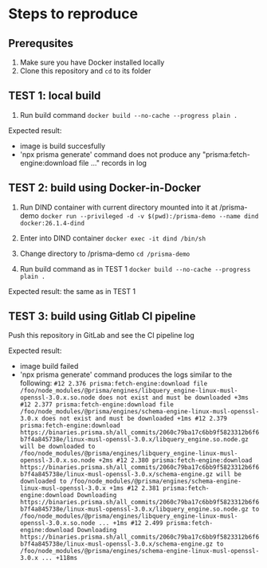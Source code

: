 # Steps to reproduce

## Prerequsites
1. Make sure you have Docker installed locally
2. Clone this repository and `cd` to its folder

## TEST 1: local build
1. Run build command
`docker build --no-cache --progress plain . `

Expected result: 
- image is build succesfully
- 'npx prisma generate' command does not produce any "prisma:fetch-engine:download file ..." records in log

## TEST 2: build using Docker-in-Docker
1. Run DIND container with current directory mounted into it at /prisma-demo
`docker run --privileged -d -v $(pwd):/prisma-demo --name dind docker:26.1.4-dind`

2. Enter into DIND container
`docker exec -it dind /bin/sh`

3. Change directory to /prisma-demo
`cd /prisma-demo`

4. Run build command as in TEST 1
`docker build --no-cache --progress plain . `

Expected result: the same as in TEST 1

## TEST 3: build using Gitlab CI pipeline

Push this repository in GitLab and see the CI pipeline log

Expected result:
- image build failed
- 'npx prisma generate' command produces the logs similar to the following:
`
#12 2.376 prisma:fetch-engine:download file /foo/node_modules/@prisma/engines/libquery_engine-linux-musl-openssl-3.0.x.so.node does not exist and must be downloaded +3ms
#12 2.377 prisma:fetch-engine:download file /foo/node_modules/@prisma/engines/schema-engine-linux-musl-openssl-3.0.x does not exist and must be downloaded +1ms
#12 2.379 prisma:fetch-engine:download https://binaries.prisma.sh/all_commits/2060c79ba17c6bb9f5823312b6f6b7f4a845738e/linux-musl-openssl-3.0.x/libquery_engine.so.node.gz will be downloaded to /foo/node_modules/@prisma/engines/libquery_engine-linux-musl-openssl-3.0.x.so.node +2ms
#12 2.380 prisma:fetch-engine:download https://binaries.prisma.sh/all_commits/2060c79ba17c6bb9f5823312b6f6b7f4a845738e/linux-musl-openssl-3.0.x/schema-engine.gz will be downloaded to /foo/node_modules/@prisma/engines/schema-engine-linux-musl-openssl-3.0.x +1ms
#12 2.381 prisma:fetch-engine:download Downloading https://binaries.prisma.sh/all_commits/2060c79ba17c6bb9f5823312b6f6b7f4a845738e/linux-musl-openssl-3.0.x/libquery_engine.so.node.gz to /foo/node_modules/@prisma/engines/libquery_engine-linux-musl-openssl-3.0.x.so.node ... +1ms
#12 2.499 prisma:fetch-engine:download Downloading https://binaries.prisma.sh/all_commits/2060c79ba17c6bb9f5823312b6f6b7f4a845738e/linux-musl-openssl-3.0.x/schema-engine.gz to /foo/node_modules/@prisma/engines/schema-engine-linux-musl-openssl-3.0.x ... +118ms
`